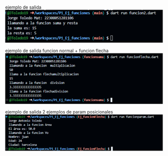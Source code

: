 ejemplo de salida
![alt text](image.png)

ejemplo de salida funcion normal + funcion flecha
![alt text](image-3.png)

ejemplo de salida 2 ejemplos de param posicionales
![alt text](image-4.png)
